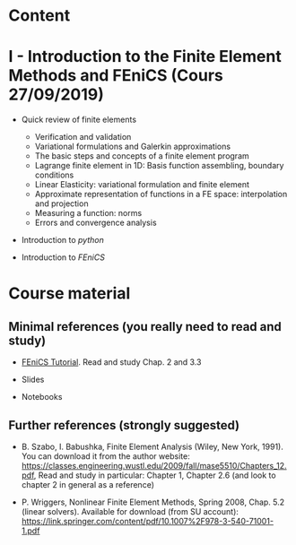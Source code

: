# Content

# I - Introduction to the Finite Element Methods and FEniCS (Cours 27/09/2019)
  
- Quick review of finite elements
    - Verification and validation
    - Variational formulations and Galerkin approximations
    - The basic steps and concepts of a finite element program
    - Lagrange finite element in 1D: Basis function assembling, boundary conditions
    - Linear Elasticity: variational formulation and finite element
    - Approximate representation of functions in a FE space: interpolation and projection 
    - Measuring a function: norms
    - Errors and convergence analysis
    
- Introduction to *python*

- Introduction to *FEniCS*

# Course material 

## Minimal references (you really need to read and study)

- [FEniCS Tutorial](https://fenicsproject.org/tutorial/). Read and study Chap. 2 and 3.3

- Slides

- Notebooks

## Further references (strongly suggested)
- B. Szabo, I. Babushka, Finite Element Analysis (Wiley, New York, 1991). You can download it from the author website: https://classes.engineering.wustl.edu/2009/fall/mase5510/Chapters_12.pdf, Read and study in particular: Chapter 1, Chapter 2.6 (and look to chapter 2 in general as a reference)

- P. Wriggers, Nonlinear Finite Element Methods, Spring 2008, Chap. 5.2 (linear solvers). Available for download (from SU account): https://link.springer.com/content/pdf/10.1007%2F978-3-540-71001-1.pdf



